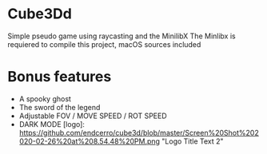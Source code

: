 # Cube3Dd

Simple pseudo game using raycasting and the MinilibX
The Minlibx is requiered to compile this project, macOS sources included
# Bonus features 

  - A spooky ghost
  - The sword of the legend
  - Adjustable FOV / MOVE SPEED / ROT SPEED
  - DARK MODE
[logo]: https://github.com/endcerro/cube3d/blob/master/Screen%20Shot%202020-02-26%20at%208.54.48%20PM.png "Logo Title Text 2"